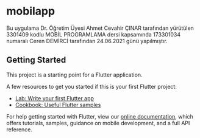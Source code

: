 # mobilapp

Bu uygulama Dr. Öğretim Üyesi Ahmet Cevahir ÇINAR tarafından yürütülen 3301409 kodlu MOBİL PROGRAMLAMA dersi kapsamında 173301034 numaralı Ceren DEMİRCİ tarafından 24.06.2021 günü yapılmıştır.

## Getting Started

This project is a starting point for a Flutter application.

A few resources to get you started if this is your first Flutter project:

- [Lab: Write your first Flutter app](https://flutter.dev/docs/get-started/codelab)
- [Cookbook: Useful Flutter samples](https://flutter.dev/docs/cookbook)

For help getting started with Flutter, view our
[online documentation](https://flutter.dev/docs), which offers tutorials,
samples, guidance on mobile development, and a full API reference.

